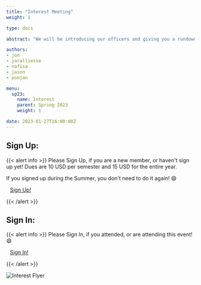 ```yaml
---
title: "Interest Meeting"
weight: 1

type: docs

abstract: "We will be introducing our officers and giving you a rundown of the events we have planned for this semester!"

authors:
- jon
- jaralliesse
- nafisa
- jason
- poojan

menu:
  sp23:
    name: Interest
    parent: Spring 2023
    weight: 1

date: 2023-01-27T16:00:00Z
---
```


## Sign Up:

{{< alert info >}}
Please Sign Up, if you are a new member, or haven't sign up yet! Dues are 10 USD per semester and 15 USD for the entire year.

If you signed up during the Summer, you don't need to do it again! :smile:

<a class="btn btn-light btn-lg" href="https://docs.google.com/forms/d/e/1FAIpQLSfqmXeAy4b7UEjSbcihRP5QRQCY5cWoRI-PHmdODYSy-elSqw/viewform" role="button">
<i class="fas fa-file-alt" style="padding-right: 10px;"></i>  Sign Up!</a>

{{< /alert >}}

## Sign In:

{{< alert info >}}
Please Sign In, if you attended, or are attending this event! :smile:

<a class="btn btn-light btn-lg" href="https://ucfacmw.org/sign-in" role="button">
<i class="fas fa-file-alt" style="padding-right: 10px;"></i>  Sign In!</a>

{{< /alert >}}

![Interest Flyer](/img/flyers/sp23_interest.png)